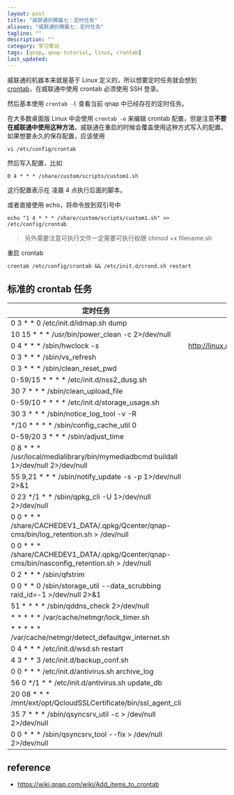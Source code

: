 ```yaml
---
layout: post
title: "威联通折腾篇七：定时任务"
aliases: "威联通折腾篇七：定时任务"
tagline: ""
description: ""
category: 学习笔记
tags: [qnap, qnap-tutorial, linux, crontab]
last_updated:
---
```


威联通的机器本来就是基于 Linux 定义的，所以想要定时任务就会想到 [crontab](/post/2017/03/crontab-schedule-task.html)，在威联通中使用 crontab 必须使用 SSH 登录。

然后基本使用 `crontab -l` 查看当前 qnap 中已经存在的定时任务。

在大多数桌面版 Linux 中会使用 `crontab -e` 来编辑 crontab 配置，但是注意**不要在威联通中使用这种方法**，威联通在重启的时候会覆盖使用这种方式写入的配置。如果想要永久的保存配置，应该使用

    vi /etc/config/crontab

然后写入配置，比如

    0 4 * * * /share/custom/scripts/custom1.sh

这行配置表示在 凌晨 4 点执行后面的脚本。

或者直接使用 echo，将命令放到双引号中

    echo "1 4 * * * /share/custom/scripts/custom1.sh" >> /etc/config/crontab

> 另外需要注意可执行文件一定需要可执行权限 chmod +x filename.sh

重启 crontab

    crontab /etc/config/crontab && /etc/init.d/crond.sh restart

## 标准的 crontab 任务

定时任务                                                | 解释
--------------------------------------------------------|-----------------------------------------
0 3 * * 0 /etc/init.d/idmap.sh dump                     |
10 15 * * * /usr/bin/power_clean -c 2>/dev/null         |
0 4 * * * /sbin/hwclock -s                              | <http://linux.die.net/man/8/hwclock>
0 3 * * * /sbin/vs_refresh      |
0 3 * * * /sbin/clean_reset_pwd         |
0-59/15 * * * * /etc/init.d/nss2_dusg.sh        |
30 7 * * * /sbin/clean_upload_file      |
0-59/10 * * * * /etc/init.d/storage_usage.sh        |
30 3 * * * /sbin/notice_log_tool -v -R      |
*/10 * * * * /sbin/config_cache_util 0      |
0-59/20 3 * * * /sbin/adjust_time       |
0 8 * * * /usr/local/medialibrary/bin/mymediadbcmd buildall 1>/dev/null 2>/dev/null         |
55 9,21 * * * /sbin/notify_update -s -p 1>/dev/null 2>&1        |
0 23 */1 * * /sbin/qpkg_cli -U 1>/dev/null 2>/dev/null      |
0 0 * * * /share/CACHEDEV1_DATA/.qpkg/Qcenter/qnap-cms/bin/log_retention.sh > /dev/null         |
0 0 * * * /share/CACHEDEV1_DATA/.qpkg/Qcenter/qnap-cms/bin/nasconfig_retention.sh > /dev/null       |
0 2 * * * /sbin/qfstrim         |
0 0 * * 0 /sbin/storage_util --data_scrubbing raid_id=-1 >/dev/null 2>&1        |
51 * * * * /sbin/qddns_check 2>/dev/null        |
* * * * * /var/cache/netmgr/lock_timer.sh       |
* * * * * /var/cache/netmgr/detect_defaultgw_internet.sh        |
0 4 * * * /etc/init.d/wsd.sh restart        |
4 3 * * 3 /etc/init.d/backup_conf.sh        |
0 0 * * * /etc/init.d/antivirus.sh archive_log      |
56 0 */1 * * /etc/init.d/antivirus.sh update_db         |
20 08 * * * /mnt/ext/opt/QcloudSSLCertificate/bin/ssl_agent_cli         |
35 7 * * * /sbin/qsyncsrv_util -c  > /dev/null 2>/dev/null      |
0 0 * * * /sbin/qsyncsrv_tool --fix  > /dev/null 2>/dev/null        |


## reference

- <https://wiki.qnap.com/wiki/Add_items_to_crontab>
